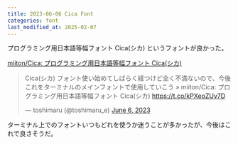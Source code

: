 ```yaml
---
title: 2023-06-06 Cica Font
categories: font
last_modified_at: 2025-02-07
---
```


プログラミング用日本語等幅フォント Cica(シカ) というフォントが良かった。

[miiton/Cica: プログラミング用日本語等幅フォント Cica(シカ)](https://github.com/miiton/Cica)

<blockquote class="twitter-tweet"><p lang="ja" dir="ltr">Cica(シカ) フォント使い始めてしばらく経つけど全く不満ないので、今後これをターミナルのメインフォントで使用していこう » miiton/Cica: プログラミング用日本語等幅フォント Cica(シカ) <a href="https://t.co/kPXeoZUv7D">https://t.co/kPXeoZUv7D</a></p>&mdash; toshimaru (@toshimaru_e) <a href="https://twitter.com/toshimaru_e/status/1665918650518503430?ref_src=twsrc%5Etfw">June 6, 2023</a></blockquote> <script async src="https://platform.twitter.com/widgets.js" charset="utf-8"></script>

ターミナル上でのフォントいつもどれを使うか迷うことが多かったが、今後はこれで良さそうだ。
